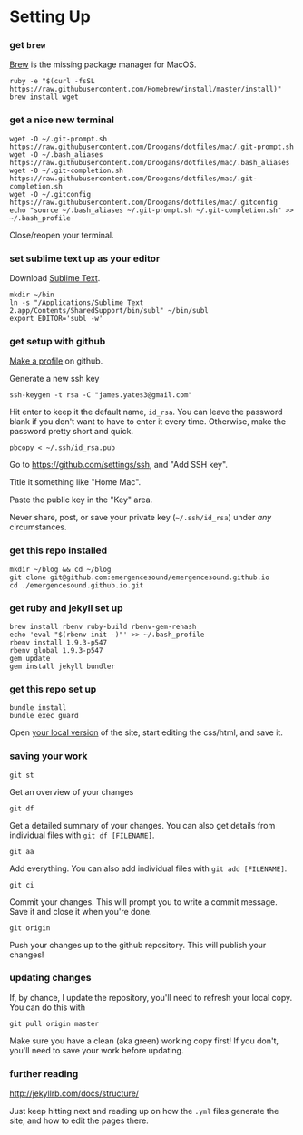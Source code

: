 # Setting Up

### get `brew`

[Brew](http://brew.sh/) is the missing package manager for MacOS.

```
ruby -e "$(curl -fsSL https://raw.githubusercontent.com/Homebrew/install/master/install)"
brew install wget
```

### get a nice new terminal

```
wget -O ~/.git-prompt.sh https://raw.githubusercontent.com/Droogans/dotfiles/mac/.git-prompt.sh
wget -O ~/.bash_aliases https://raw.githubusercontent.com/Droogans/dotfiles/mac/.bash_aliases
wget -O ~/.git-completion.sh https://raw.githubusercontent.com/Droogans/dotfiles/mac/.git-completion.sh
wget -O ~/.gitconfig https://raw.githubusercontent.com/Droogans/dotfiles/mac/.gitconfig
echo "source ~/.bash_aliases ~/.git-prompt.sh ~/.git-completion.sh" >> ~/.bash_profile
```

Close/reopen your terminal.

### set sublime text up as your editor

Download [Sublime Text](http://www.sublimetext.com/2).

```
mkdir ~/bin
ln -s "/Applications/Sublime Text 2.app/Contents/SharedSupport/bin/subl" ~/bin/subl
export EDITOR='subl -w'
```

### get setup with github

[Make a profile](https://github.com/join) on github.

Generate a new ssh key

```
ssh-keygen -t rsa -C "james.yates3@gmail.com"
```

Hit enter to keep it the default name, `id_rsa`.
You can leave the password blank if you don't want to have to enter it every time. Otherwise, make the password pretty short and quick.

```
pbcopy < ~/.ssh/id_rsa.pub
```

Go to https://github.com/settings/ssh, and "Add SSH key".

Title it something like "Home Mac".

Paste the public key in the "Key" area.

Never share, post, or save your private key (`~/.ssh/id_rsa`) under *any* circumstances.

### get this repo installed

```
mkdir ~/blog && cd ~/blog
git clone git@github.com:emergencesound/emergencesound.github.io
cd ./emergencesound.github.io.git
```

### get ruby and jekyll set up

```
brew install rbenv ruby-build rbenv-gem-rehash
echo 'eval "$(rbenv init -)"' >> ~/.bash_profile
rbenv install 1.9.3-p547
rbenv global 1.9.3-p547
gem update
gem install jekyll bundler
```

### get this repo set up

```
bundle install
bundle exec guard
```

Open [your local version](http://localhost:4000/) of the site, start editing the css/html, and save it.

### saving your work

```
git st
```

Get an overview of your changes

```
git df
```

Get a detailed summary of your changes. You can also get details from individual files with `git df [FILENAME]`.

```
git aa
```

Add everything. You can also add individual files with `git add [FILENAME]`.

```
git ci
```

Commit your changes. This will prompt you to write a commit message. Save it and close it when you're done.

```
git origin
```

Push your changes up to the github repository. This will publish your changes!

### updating changes

If, by chance, I update the repository, you'll need to refresh your local copy. You can do this with

```
git pull origin master
```

Make sure you have a clean (aka green) working copy first! If you don't, you'll need to save your work before updating.

### further reading

http://jekyllrb.com/docs/structure/

Just keep hitting next and reading up on how the `.yml` files generate the site, and how to edit the pages there.
